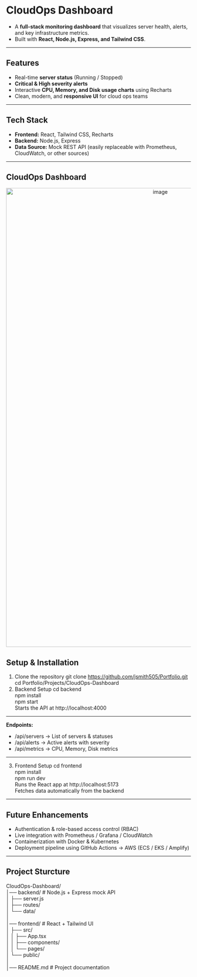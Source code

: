 # CloudOps Dashboard  
- A **full-stack monitoring dashboard** that visualizes server health, alerts, and key infrastructure metrics.  
- Built with **React, Node.js, Express, and Tailwind CSS**.  
---
## Features  
- Real-time **server status** (Running / Stopped)  
- **Critical & High severity alerts**  
- Interactive **CPU, Memory, and Disk usage charts** using Recharts  
- Clean, modern, and **responsive UI** for cloud ops teams  
---
## Tech Stack  
- **Frontend:** React, Tailwind CSS, Recharts  
- **Backend:** Node.js, Express  
- **Data Source:** Mock REST API (easily replaceable with Prometheus, CloudWatch, or other sources)  
---
## CloudOps Dashboard
<p align="center"><img width="825" height="1247" alt="image" src="https://github.com/user-attachments/assets/b92d6064-81b9-4c14-8eec-dd95f1792047" /></p>

## Setup & Installation
1. Clone the repository
git clone https://github.com/jsmith505/Portfolio.git  
cd Portfolio/Projects/CloudOps-Dashboard
2. Backend Setup
cd backend  
npm install  
npm start  
Starts the API at http://localhost:4000
---
**Endpoints:**
- /api/servers → List of servers & statuses  
- /api/alerts → Active alerts with severity  
- /api/metrics → CPU, Memory, Disk metrics
---
3. Frontend Setup
cd frontend  
npm install  
npm run dev  
Runs the React app at http://localhost:5173  
Fetches data automatically from the backend  
---
## Future Enhancements
- Authentication & role-based access control (RBAC)  
- Live integration with Prometheus / Grafana / CloudWatch  
- Containerization with Docker & Kubernetes  
- Deployment pipeline using GitHub Actions → AWS (ECS / EKS / Amplify)  
---
## Project Sturcture
  CloudOps-Dashboard/  
│── backend/            # Node.js + Express mock API  
│   ├── server.js  
│   ├── routes/  
│   └── data/  
│  
│── frontend/           # React + Tailwind UI  
│   ├── src/  
│   │   ├── App.tsx  
│   │   ├── components/  
│   │   └── pages/  
│   └── public/  
│  
│── README.md           # Project documentation 
